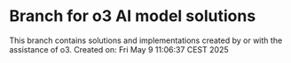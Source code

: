 # Branch for o3 AI model solutions
This branch contains solutions and implementations created by or with the assistance of o3.
Created on: Fri May  9 11:06:37 CEST 2025
